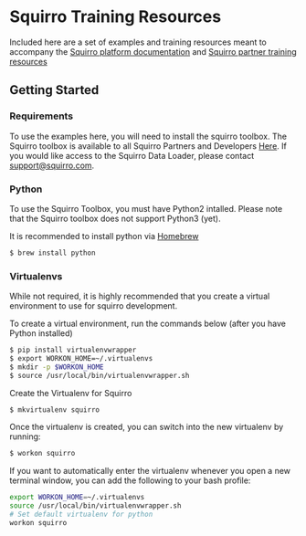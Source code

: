 # Squirro Training Resources

Included here are a set of examples and training resources meant to accompany the [Squirro platform documentation](https://squirro.atlassian.net/wiki/display/DOC/Documentation) and [Squirro partner training resources](https://squirro.atlassian.net/wiki/display/TRAIN/Training)

## Getting Started

### Requirements
To use the examples here, you will need to install the squirro toolbox. The Squirro toolbox is available to all Squirro Partners and Developers [Here](https://squirro.atlassian.net/wiki/display/DOC/Toolbox). If you would like access to the Squirro Data Loader, please contact support@squirro.com.

### Python
To use the Squirro Toolbox, you must have Python2 intalled. Please note that the Squirro toolbox does not support Python3 (yet).

It is recommended to install python via [Homebrew](https://brew.sh/)
```bash
$ brew install python
```

### Virtualenvs
While not required, it is highly recommended that you create a virtual environment to use for squirro development.

To create a virtual environment, run the commands below (after you have Python installed)

```bash
$ pip install virtualenvwrapper
$ export WORKON_HOME=~/.virtualenvs
$ mkdir -p $WORKON_HOME
$ source /usr/local/bin/virtualenvwrapper.sh
```
Create the Virtualenv for Squirro
```bash
$ mkvirtualenv squirro
```
Once the virtualenv is created, you can switch into the new virtualenv by running:
```bash
$ workon squirro
```

If you want to automatically enter the virtualenv whenever you open a new terminal window, you can add the following to your bash profile:
```bash
export WORKON_HOME=~/.virtualenvs
source /usr/local/bin/virtualenvwrapper.sh
# Set default virtualenv for python
workon squirro
```
